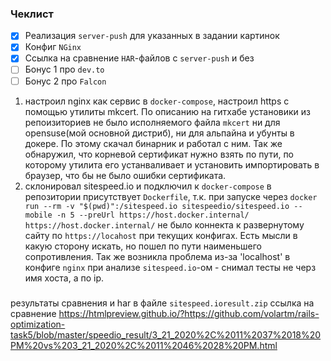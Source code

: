 ### Чеклист

- [x] Реализация `server-push` для указанных в задании картинок
- [x] Конфиг `NGinx`
- [x] Ссылка на сравнение `HAR`-файлов с `server-push` и без
- [ ] Бонус 1 про `dev.to`
- [ ] Бонус 2 про `Falcon`

1. настроил nginx как сервис в `docker-compose`, настроил https с помощью утилиты mkcert. По описанию на гитхабе установики из репоизиториев не было исполняемого файла `mkcert` ни для opensuse(мой основной дистриб), ни для альпайна и убунты в докере. По этому скачал бинарник и работал с ним. Так же обнаружил, что корневой сертификат нужно взять по пути, по которому утилита его устанваливает и установить импортировать в браузер, что бы не было ошибки сертификата.
2. склонировал sitespeed.io и подключил к `docker-compose` в репозитории присутствует `Dockerfile`, т.к. при запуске через
   `docker run --rm -v "$(pwd)":/sitespeed.io sitespeedio/sitespeed.io --mobile -n 5 --preUrl https://host.docker.internal/ https://host.docker.internal/`
   не было коннекта к развернутому сайту по `https://locahost` при текущих конфигах. Есть мысли в какую сторону искать, но пошел по пути наименьшего сопротивления. Так же возникла проблема из-за 'localhost' в конфиге `nginx` при анализе `sitespeed.io`-ом - снимал тесты не черз имя хоста, а по ip.

###

результаты сравнения и har в файле `sitespeed.ioresult.zip`
ссылка на сравнение
https://htmlpreview.github.io/?https://github.com/volartm/rails-optimization-task5/blob/master/speedio_result/3_21_2020%2C%2011%2037%2018%20PM%20vs%203_21_2020%2C%2011%2046%2028%20PM.html
